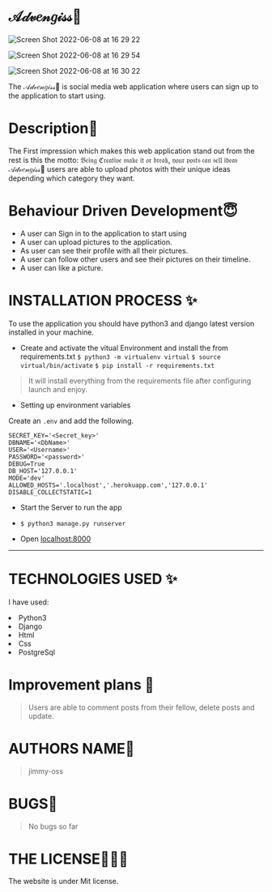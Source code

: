 # 𝒜𝒹𝓋𝑒𝓃𝑔𝒾𝓈𝓈💞

![Screen Shot 2022-06-08 at 16 29 22](https://user-images.githubusercontent.com/62022158/172629881-b707e0ae-6381-43a5-8bc1-36152d61e3ba.png)

![Screen Shot 2022-06-08 at 16 29 54](https://user-images.githubusercontent.com/62022158/172629991-5115a7b3-45d1-4afd-a1bf-3acbe30368cd.png)

![Screen Shot 2022-06-08 at 16 30 22](https://user-images.githubusercontent.com/62022158/172630149-e789c00f-0754-481d-9987-0aa7f2667bfd.png)

The 𝒜𝒹𝓋𝑒𝓃𝑔𝒾𝓈𝓈💞 is social media web application where users can sign up to the application to start using.

# Description🌸

The First impression which makes this web application stand out from the rest is this the motto: 𝔅𝔢𝔦𝔫𝔤 ℭ𝔯𝔢𝔞𝔱𝔦𝔳𝔢 𝔪𝔞𝔨𝔢 𝔦𝔱 𝔬𝔯 𝔟𝔯𝔢𝔞𝔨, 𝔶𝔬𝔲𝔯 𝔭𝔬𝔰𝔱𝔰 𝔠𝔞𝔫 𝔰𝔢𝔩𝔩 𝔦𝔡𝔢𝔞𝔰
𝒜𝒹𝓋𝑒𝓃𝑔𝒾𝓈𝓈💞 users are able to upload photos with their unique ideas depending which category they want.

# Behaviour Driven Development😇

<p>

- A user can Sign in to the application to start using
- A user can upload pictures to the application.
- As user can see their profile with all their pictures.
- A user can follow other users and see their pictures on their timeline.
- A user can like a picture.
</p>

# INSTALLATION PROCESS ✨

To use the application you should have python3 and django latest version installed in your machine.

- Create and activate the vitual Environment and install the from requirements.txt
  `$ python3 -m virtualenv virtual`
  `$ source virtual/bin/activate`
  `$ pip install -r requirements.txt`

> It will install everything from the requirements file after configuring launch and enjoy.

- Setting up environment variables

Create an `.env` and add the following.

```
SECRET_KEY='<Secret_key>'
DBNAME='<DbName>'
USER='<Username>'
PASSWORD='<password>'
DEBUG=True
DB_HOST='127.0.0.1'
MODE='dev'
ALLOWED_HOSTS='.localhost','.herokuapp.com','127.0.0.1'
DISABLE_COLLECTSTATIC=1

```

- Start the Server to run the app
- `$ python3 manage.py runserver`

- Open [localhost:8000](#)

---

# TECHNOLOGIES USED ✨

I have used:

   <li>Python3</li>
   <li>Django</li>
   <li>Html</li>
   <li>Css</li>
  <li>PostgreSql</li>

# Improvement plans 💞️

> Users are able to comment posts from their fellow, delete posts and update.

# AUTHORS NAME🦁

> jimmy-oss

# BUGS💢

> No bugs so far

# THE LICENSE👨🏾‍⚖️

The website is under Mit license.
